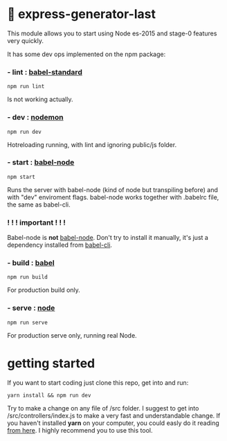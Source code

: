 # 🐙 express-generator-last

This module allows you to start using Node es-2015 and stage-0 features very quickly.

It has some dev ops implemented on the npm package:

### - lint : [babel-standard](https://www.npmjs.com/package/babel-standard)
```
npm run lint
```
Is not working actually.

### - dev : [nodemon](https://nodemon.io/)
```
npm run dev
```
Hotreloading running, with lint and ignoring public/js folder.

### - start : [babel-node](https://babeljs.io/docs/usage/cli/#babel-node)
```
npm start
```
Runs the server with babel-node (kind of node but transpiling before) and with "dev" enviroment flags. babel-node works together with .babelrc file, the same as babel-cli.

### ! ! ! important ! ! !
Babel-node is <strong>not</strong> [babel-node](https://www.npmjs.com/package/babel-node). Don't try to install it manually, it's just a dependency installed from [babel-cli]((https://babeljs.io/docs/usage/cli)).

### - build : [babel](https://babeljs.io/)
```
npm run build
```
For production build only.

### - serve : [node](https://nodejs.org)
```
npm run serve
```
For production serve only, running real Node.

# getting started

If you want to start coding just clone this repo, get into and run:
```
yarn install && npm run dev
```

Try to make a change on any file of /src folder. I suggest to get into /src/controllers/index.js to make a very fast and understandable change.
If you haven't installed <strong>yarn</strong> on your computer, you could easly do it reading [from here](https://yarnpkg.com/en/docs/install). I highly recommend you to use this tool.
